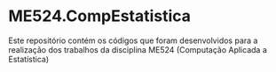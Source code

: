 # ME524.CompEstatistica
Este repositório contém os códigos que foram desenvolvidos para a realização dos trabalhos da disciplina ME524 (Computação Aplicada a Estatística)
